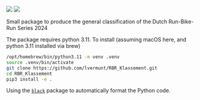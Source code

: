 ![](https://github.com/lvermunt/RBR_Klassement/workflows/Test%20package/badge.svg)
![](https://img.shields.io/github/license/lvermunt/RBR_Klassement)

Small package to produce the general classification of the Dutch Run-Bike-Run Series 2024

The package requires python 3.11. To install (assuming macOS here, and python 3.11 installed via brew)
```bash
/opt/homebrew/bin/python3.11 -m venv .venv
source .venv/bin/activate
git clone https://github.com/lvermunt/RBR_Klassement.git
cd RBR_Klassement
pip3 install -e .
```

Using the [`black`](https://github.com/psf/black) package to automatically format the Python code.
